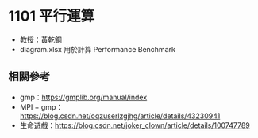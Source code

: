 # 1101 平行運算
* 教授：黃乾鋼
* diagram.xlsx 用於計算 Performance Benchmark

## 相關參考

* gmp：https://gmplib.org/manual/index
* MPI + gmp：https://blog.csdn.net/oqzuserlzgjhg/article/details/43230941
* 生命遊戲：https://blog.csdn.net/joker_clown/article/details/100747789 